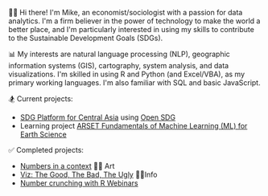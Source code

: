 🐱‍💻 Hi there! I'm Mike, an economist/sociologist with a passion for data analytics. I'm a firm believer in the power of technology to make the world a better place, and I'm particularly interested in using my skills to contribute to the Sustainable Development Goals (SDGs).

📊 My interests are natural language processing (NLP), geographic information systems (GIS), cartography, system analysis, and data visualizations. I'm skilled in using R and Python (and Excel/VBA), as my primary working languages. I'm also familiar with SQL and basic JavaScript.

🏂 Current projects:
- [SDG Platform for Central Asia](https://mikepeleah.github.io/CA-SDG-Platform/) using [Open SDG](https://open-sdg.org/)
- Learning project [ARSET Fundamentals of Machine Learning (ML) for Earth Science](https://github.com/MikePeleah/ARSET_ML_Fundamentals)

✅ Completed projects:
- [Numbers in a context](https://t.me/N_umero) 🤹‍♀️ Art
- [Viz: The Good, The Bad, The Ugly](https://t.me/viz_good_bad) 👨‍💻Info
- [Number crunching with R Webinars](https://github.com/MikePeleah/Number-crunching-with-R)
